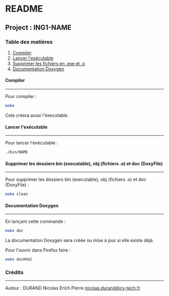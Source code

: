 # README
## Project : ING1-NAME 
### Table des matières
1. [Compiler](#compiler)
2. [Lancer l'exécutable](#exe)
3. [Supprimer les fichiers en .exe et .o](#suppr)
4. [Documentation Doxygen](#doxy)

#### Compiler
***
Pour compiler :
```sh
make
```
Cela créera aussi l'éxecutable.
#### Lancer l'exécutable
***
Pour lancer l'exécutable :
```sh
./bin/NAME
```
#### Supprimer les dossiers bin (executable), obj (fichiers .o) et doc (DoxyFile)
***
Pour supprimer les dossiers bin (executable), obj (fichiers .o) et doc (DoxyFile) :
```sh
make clean
```
#### Documentation Doxygen
***
En lançant cette commande :
```sh
make doc
```
La documentation Doxygen sera créée ou mise à jour si elle existe déjà.

Pour l'ouvrir dans Firefox faire :
```sh
make docHtml
```

### Crédits
***
Auteur : DURAND Nicolas Erich Pierre <nicolas.durand@cy-tech.fr>
